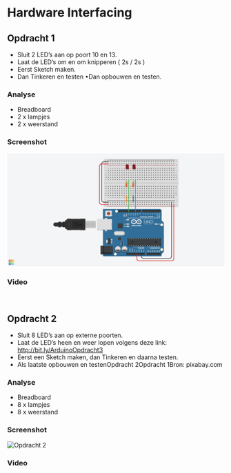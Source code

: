 # Hardware Interfacing
## Opdracht 1
- Sluit 2 LED’s aan op poort 10 en 13.
- Laat de LED’s om en om knipperen ( 2s / 2s ) 
- Eerst  Sketch maken.
- Dan Tinkeren en testen •Dan opbouwen en testen.

### Analyse
- Breadboard
- 2 x lampjes
- 2 x weerstand

### Screenshot
![Opdracht 1](images/HI_Opdracht1.png)

### Video
![]()

## Opdracht 2
- Sluit 8 LED’s aan op externe poorten.
- Laat de LED’s heen en weer lopen volgens deze link: http://bit.ly/ArduinoOpdracht3
- Eerst een Sketch maken, dan Tinkeren en daarna testen.
- Als laatste opbouwen en testenOpdracht 2Opdracht 1Bron: pixabay.com

### Analyse
- Breadboard
- 8 x lampjes
- 8 x weerstand

### Screenshot
![Opdracht 2](images/HI_Opdraht2.png)

### Video
![]()
